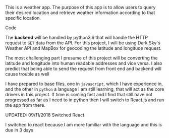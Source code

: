 This is a weather app. The purpose of this app is to allow users to query their desired location and retrieve weather information according to that specific location. 

Code

The __backend__ will be handled by python3.6 that will handle the HTTP request to ```GET``` data from the API. For this project, I will be using Dark Sky's Weather API and MapBox for geocoding the latitude and longitude request.

The most challenging part I presume of this project will be converting the latitude and longitude into human readable addresses and vice versa. I also predict that being able to send the request from front end and backend will cause trouble as well

I have prepared to base files, one in ```javascript```, which I have experience in, and the other in ```python``` a language I am still learning, that will act as the core drivers in this project. If time is coming fast and I find that still have not progressed as far as I need to in python then I will switch to React.js and run the app from there.

UPDATED: 09/11/2018 Switched React

I switched to react because I am more familiar with the language and this is due in 3 days